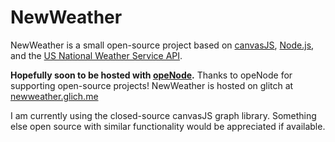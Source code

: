 # NewWeather
NewWeather is a small open-source project based on [canvasJS](https://canvasjs.com/), [Node.js](https://nodejs.org/en/), and the [US National Weather Service API](https://www.weather.gov/documentation/services-web-api).

**Hopefully soon to be hosted with [opeNode](https://openode.io).** Thanks to opeNode for supporting open-source projects!
NewWeather is hosted on glitch at [newweather.glich.me](https://newweather.glitch.me/)

I am currently using the closed-source canvasJS graph library.
Something else open source with similar functionality would be appreciated if available.
